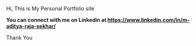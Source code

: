 Hi, This is My Personal Portfolio site

**You can connect with me on Linkedin at https://www.linkedin.com/in/m-aditya-raja-sekhar/**


Thank You
